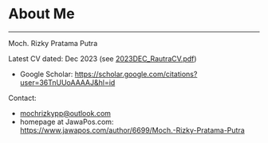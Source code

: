 # **About Me**
---
Moch. Rizky Pratama Putra

Latest CV dated: Dec 2023 (see <a href="https://https://github.com/rizkyrautra/about/blob/main/2023DEC_RautraCV.pdf">2023DEC_RautraCV.pdf</a>)

* Google Scholar: https://scholar.google.com/citations?user=36TnUUoAAAAJ&hl=id

Contact:

* mochrizkypp@outlook.com
* homepage at JawaPos.com: https://www.jawapos.com/author/6699/Moch.-Rizky-Pratama-Putra
